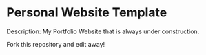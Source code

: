 # Personal Website Template

Description: My Portfolio Website that is always under construction.

Fork this repository and edit away!
